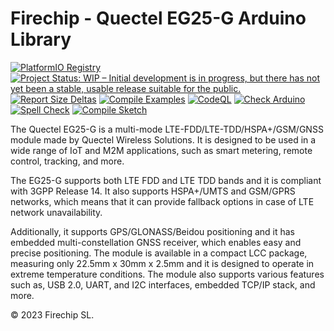 Firechip - Quectel EG25-G Arduino Library
==============================

[![PlatformIO Registry](https://badges.registry.platformio.org/packages/firechip/library/FC0003390327.svg)](https://registry.platformio.org/libraries/firechip/FC0003390327)
[![Project Status: WIP – Initial development is in progress, but there has not yet been a stable, usable release suitable for the public.](https://www.repostatus.org/badges/latest/wip.svg)](https://www.repostatus.org/#wip)
[![Report Size Deltas](https://github.com/firechip/Firechip_Quectel_EG25-G_Arduino_Library/actions/workflows/report-size-deltas.yml/badge.svg)](https://github.com/firechip/Firechip_Quectel_EG25-G_Arduino_Library/actions/workflows/report-size-deltas.yml)
[![Compile Examples](https://github.com/firechip/Firechip_Quectel_EG25-G_Arduino_Library/actions/workflows/compile-examples.yml/badge.svg)](https://github.com/firechip/Firechip_Quectel_EG25-G_Arduino_Library/actions/workflows/compile-examples.yml)
[![CodeQL](https://github.com/firechip/Firechip_Quectel_EG25-G_Arduino_Library/actions/workflows/codeql.yml/badge.svg)](https://github.com/firechip/Firechip_Quectel_EG25-G_Arduino_Library/actions/workflows/codeql.yml)
[![Check Arduino](https://github.com/firechip/Firechip_Quectel_EG25-G_Arduino_Library/actions/workflows/check-arduino.yml/badge.svg)](https://github.com/firechip/Firechip_Quectel_EG25-G_Arduino_Library/actions/workflows/check-arduino.yml)
[![Spell Check](https://github.com/firechip/Firechip_Quectel_EG25-G_Arduino_Library/actions/workflows/spell-check.yml/badge.svg)](https://github.com/firechip/Firechip_Quectel_EG25-G_Arduino_Library/actions/workflows/spell-check.yml)
[![Compile Sketch](https://github.com/firechip/Firechip_Quectel_EG25-G_Arduino_Library/actions/workflows/compile-sketch.yml/badge.svg)](https://github.com/firechip/Firechip_Quectel_EG25-G_Arduino_Library/actions/workflows/compile-sketch.yml)

The Quectel EG25-G is a multi-mode LTE-FDD/LTE-TDD/HSPA+/GSM/GNSS module made by Quectel Wireless Solutions. It is designed to be used in a wide range of IoT and M2M applications, such as smart metering, remote control, tracking, and more.

The EG25-G supports both LTE FDD and LTE TDD bands and it is compliant with 3GPP Release 14. It also supports HSPA+/UMTS and GSM/GPRS networks, which means that it can provide fallback options in case of LTE network unavailability.

Additionally, it supports GPS/GLONASS/Beidou positioning and it has embedded multi-constellation GNSS receiver, which enables easy and precise positioning.
The module is available in a compact LCC package, measuring only 22.5mm x 30mm x 2.5mm and it is designed to operate in extreme temperature conditions. The module also supports various features such as, USB 2.0, UART, and I2C interfaces, embedded TCP/IP stack, and more.

© 2023 Firechip SL.

